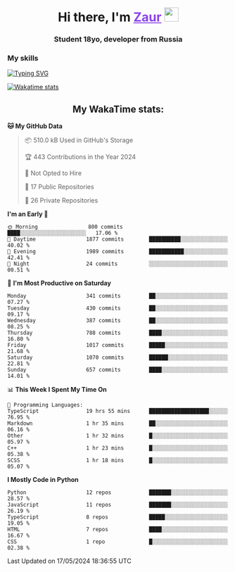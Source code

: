 <h1 align="center">
    Hi there, I'm 
    <a href="https://t.me/skyguy" target="_blank" style="color: #8C43EA">Zaur</a>
    <img src="https://github.com/blackcater/blackcater/raw/main/images/Hi.gif" height="32">
</h1>

<h3 align="center">
    Student 18yo, developer from Russia
</h3>  

### **My skills**
[![Typing SVG](https://readme-typing-svg.herokuapp.com?font=Oxanium&duration=3000&pause=1500&color=8C43EA&height=30&lines=Python:+FastAPI,+Flask,+Aiogram,+Telethon;SQL:+PostgreSQL,+SQLite;JavaScript/TypeScript:+React.js;HTML+(PUG),+CSS+(SCSS))](https://git.io/typing-svg)

[![Wakatime stats](https://github-readme-stats.vercel.app/api/wakatime?username=skyguy&hide_title=true&show_icons=true&title_color=8C43EA&icon_color=BE57EA&bg_color=30,191919,341b56&text_color=B1B1B1&border_radius=10&hide_border=true)](https://github.com/anuraghazra/github-readme-stats)


<h2 align="center"> My WakaTime stats: </h2>

<!--START_SECTION:waka-->
**🐱 My GitHub Data** 

> 📦 510.0 kB Used in GitHub's Storage 
 > 
> 🏆 443 Contributions in the Year 2024
 > 
> 🚫 Not Opted to Hire
 > 
> 📜 17 Public Repositories 
 > 
> 🔑 26 Private Repositories 
 > 
**I'm an Early 🐤** 

```text
🌞 Morning                800 commits         ████░░░░░░░░░░░░░░░░░░░░░   17.06 % 
🌆 Daytime                1877 commits        ██████████░░░░░░░░░░░░░░░   40.02 % 
🌃 Evening                1989 commits        ███████████░░░░░░░░░░░░░░   42.41 % 
🌙 Night                  24 commits          ░░░░░░░░░░░░░░░░░░░░░░░░░   00.51 % 
```
📅 **I'm Most Productive on Saturday** 

```text
Monday                   341 commits         ██░░░░░░░░░░░░░░░░░░░░░░░   07.27 % 
Tuesday                  430 commits         ██░░░░░░░░░░░░░░░░░░░░░░░   09.17 % 
Wednesday                387 commits         ██░░░░░░░░░░░░░░░░░░░░░░░   08.25 % 
Thursday                 788 commits         ████░░░░░░░░░░░░░░░░░░░░░   16.80 % 
Friday                   1017 commits        █████░░░░░░░░░░░░░░░░░░░░   21.68 % 
Saturday                 1070 commits        ██████░░░░░░░░░░░░░░░░░░░   22.81 % 
Sunday                   657 commits         ████░░░░░░░░░░░░░░░░░░░░░   14.01 % 
```


📊 **This Week I Spent My Time On** 

```text
💬 Programming Languages: 
TypeScript               19 hrs 55 mins      ███████████████████░░░░░░   76.95 % 
Markdown                 1 hr 35 mins        ██░░░░░░░░░░░░░░░░░░░░░░░   06.16 % 
Other                    1 hr 32 mins        █░░░░░░░░░░░░░░░░░░░░░░░░   05.97 % 
C++                      1 hr 23 mins        █░░░░░░░░░░░░░░░░░░░░░░░░   05.38 % 
SCSS                     1 hr 18 mins        █░░░░░░░░░░░░░░░░░░░░░░░░   05.07 % 
```

**I Mostly Code in Python** 

```text
Python                   12 repos            ███████░░░░░░░░░░░░░░░░░░   28.57 % 
JavaScript               11 repos            ███████░░░░░░░░░░░░░░░░░░   26.19 % 
TypeScript               8 repos             █████░░░░░░░░░░░░░░░░░░░░   19.05 % 
HTML                     7 repos             ████░░░░░░░░░░░░░░░░░░░░░   16.67 % 
CSS                      1 repo              █░░░░░░░░░░░░░░░░░░░░░░░░   02.38 % 
```




 Last Updated on 17/05/2024 18:36:55 UTC
<!--END_SECTION:waka-->
